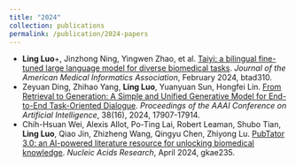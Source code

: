 ```yaml
---
title: "2024"
collection: publications
permalink: /publication/2024-papers
---
```


- **Ling Luo**+, Jinzhong Ning, Yingwen Zhao, et al. [Taiyi: a bilingual fine-tuned large language model for diverse biomedical tasks](https://doi.org/10.1093/jamia/ocae037). *Journal of the American Medical Informatics Association*, February 2024, btad310.
- Zeyuan Ding, Zhihao Yang, **Ling Luo**,  Yuanyuan Sun, Hongfei Lin. [From Retrieval to Generation: A Simple and Unified Generative Model for End-to-End Task-Oriented Dialogue](https://doi.org/10.1609/aaai.v38i16.29745). *Proceedings of the AAAI Conference on Artificial Intelligence*, 38(16), 2024, 17907-17914.
- Chih-Hsuan Wei, Alexis Allot, Po-Ting Lai, Robert Leaman, Shubo Tian, **Ling Luo**, Qiao Jin, Zhizheng Wang, Qingyu Chen, Zhiyong Lu. [PubTator 3.0: an AI-powered literature resource for unlocking biomedical knowledge](https://doi.org/10.1093/nar/gkae235). *Nucleic Acids Research*, April 2024, gkae235.
